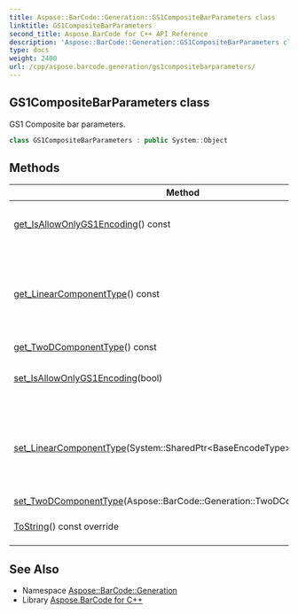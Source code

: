```yaml
---
title: Aspose::BarCode::Generation::GS1CompositeBarParameters class
linktitle: GS1CompositeBarParameters
second_title: Aspose.BarCode for C++ API Reference
description: 'Aspose::BarCode::Generation::GS1CompositeBarParameters class. GS1 Composite bar parameters in C++.'
type: docs
weight: 2400
url: /cpp/aspose.barcode.generation/gs1compositebarparameters/
---
```

## GS1CompositeBarParameters class


GS1 Composite bar parameters.

```cpp
class GS1CompositeBarParameters : public System::Object
```

## Methods

| Method | Description |
| --- | --- |
| [get_IsAllowOnlyGS1Encoding](./get_isallowonlygs1encoding/)() const | If this flag is set, it allows only GS1 encoding standard for GS1CompositeBar 2D Component. |
| [get_LinearComponentType](./get_linearcomponenttype/)() const | Linear component type: GS1Code128, UPCE, EAN8, UPCA, EAN13, DatabarStacked, DatabarStackedOmniDirectional, DatabarLimited, DatabarOmniDirectional, DatabarExpanded, DatabarExpandedStacked. |
| [get_TwoDComponentType](./get_twodcomponenttype/)() const | 2D component type |
| [set_IsAllowOnlyGS1Encoding](./set_isallowonlygs1encoding/)(bool) | If this flag is set, it allows only GS1 encoding standard for GS1CompositeBar 2D Component. |
| [set_LinearComponentType](./set_linearcomponenttype/)(System::SharedPtr\<BaseEncodeType\>) | Linear component type: GS1Code128, UPCE, EAN8, UPCA, EAN13, DatabarStacked, DatabarStackedOmniDirectional, DatabarLimited, DatabarOmniDirectional, DatabarExpanded, DatabarExpandedStacked. |
| [set_TwoDComponentType](./set_twodcomponenttype/)(Aspose::BarCode::Generation::TwoDComponentType) | 2D component type |
| [ToString](./tostring/)() const override | Returns a human-readable string representation of this [DataBarParameters](../databarparameters/). |
## See Also

* Namespace [Aspose::BarCode::Generation](../)
* Library [Aspose.BarCode for C++](../../)
